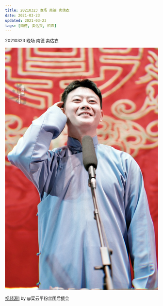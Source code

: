 ```yaml
---
title: 20210323 晚场 南德 卖估衣 
date: 2021-03-23
updated: 2021-03-23
tags: [南德, 卖估衣, 相声] 
---
```

20210323 晚场 南德 卖估衣 

![](https://raw.githubusercontent.com/rhenginium/image/main/007aVJ83ly1gou7bw5ckwj31lb2iob2b.jpg)

[视频源1](https://m.weibo.cn/6574451359/4618030778422157) by @栾云平粉丝团后援会